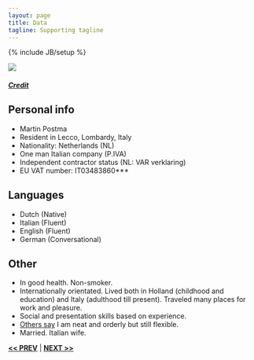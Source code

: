 ```yaml
---
layout: page
title: Data
tagline: Supporting tagline
---
```

{% include JB/setup %}

<a href="https://www.flickr.com/photos/ilbuc/5052298772" title="View photo on Flickr" target="_blank"><img src="https://farm5.staticflickr.com/4086/5052298772_9805764d5f_b.jpg"></a><br />
<h5><a href="https://www.flickr.com/people/ilbuc/" title="View user on Flickr" target="_blank">Credit</a></h5>

## Personal info
- Martin Postma
- Resident in  Lecco, Lombardy, Italy
- Nationality: Netherlands (NL)
- One man Italian company (P.IVA)
- Independent contractor status (NL: VAR verklaring)
- EU VAT number: IT03483860***


## Languages

- Dutch (Native)
- Italian (Fluent)
- English (Fluent)
- German (Conversational)


## Other

- In good health. Non-smoker.
- Internationally orientated. Lived both in Holland (childhood and education) and Italy (adulthood till present). Traveled many places for work and pleasure.
- Social and presentation skills based on experience.
- [Others say](https://www.airbnb.com/users/show/7889468) I am neat and orderly but still flexible.
- Married. Italian wife.

<a href="/" title="Home"><b><< PREV</b></a> &#124; <a href="/work.html" title="Work"><b>NEXT >></b></a>
